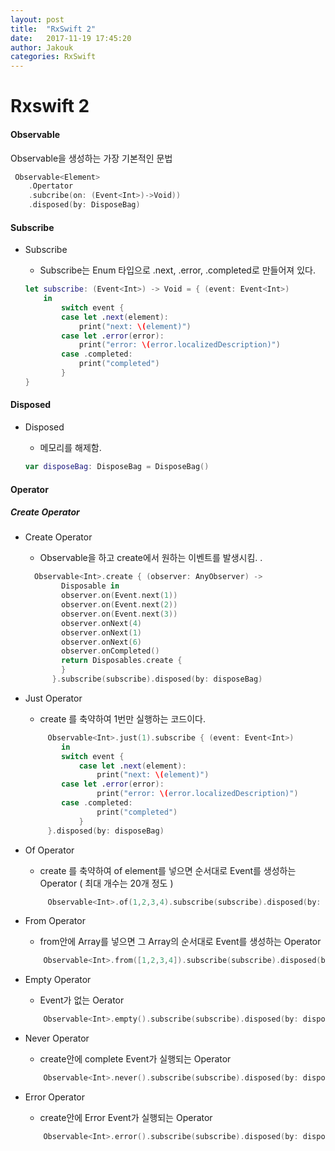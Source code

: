 ```yaml
---
layout: post
title:  "RxSwift 2"
date:   2017-11-19 17:45:20
author: Jakouk
categories: RxSwift
---
```


# Rxswift 2

#### Observable  

Observable을 생성하는 가장 기본적인 문법 

```swift
 Observable<Element>
 	.Opertator
	.subcribe(on: (Event<Int>)->Void))
 	.disposed(by: DisposeBag)
```

#### Subscribe
* Subscribe
	- Subscribe는 Enum 타입으로 .next, .error, .completed로 만들어져 있다. 

	```swift
	let subscribe: (Event<Int>) -> Void = { (event: Event<Int>)
		in
    		switch event {
    		case let .next(element):
    			print("next: \(element)")
    		case let .error(error):
    			print("error: \(error.localizedDescription)")
    		case .completed:
    			print("completed")
    		}
	}
	```
    
#### Disposed
* Disposed
	- 메모리를 해제함.   

	```swift
	var disposeBag: DisposeBag = DisposeBag()
	```

#### Operator 
##### Create Operator

* Create Operator
	- Observable을 하고 create에서 원하는 이벤트를 발생시킴. .  

	```swift
	  Observable<Int>.create { (observer: AnyObserver) ->
      		Disposable in
      		observer.on(Event.next(1))
      		observer.on(Event.next(2))
      		observer.on(Event.next(3))
      		observer.onNext(4)
      		observer.onNext(1)
      		observer.onNext(6)
      		observer.onCompleted()
      	    return Disposables.create {
      	    }
    	  }.subscribe(subscribe).disposed(by: disposeBag)
	```

 * Just Operator 
 	- create 를 축약하여 1번만 실행하는 코드이다. 
 
	```swift
		 Observable<Int>.just(1).subscribe { (event: Event<Int>) 
 			in
   			switch event {
    			case let .next(element):
    				print("next: \(element)")
   			case let .error(error):
    				print("error: \(error.localizedDescription)")
   			case .completed:
    				print("completed")
    			}
  		 }.disposed(by: disposeBag)
	```
    
 * Of Operator 
 	- create 를 축약하여 of element를 넣으면 순서대로 Event를 생성하는 Operator ( 최대 개수는 20개 정도 ) 
 
	```swift
		 Observable<Int>.of(1,2,3,4).subscribe(subscribe).disposed(by: disposeBag)
	```
    
 * From Operator 
 	- from안에 Array를 넣으면 그 Array의 순서대로 Event를 생성하는 Operator
 
	```swift
		Observable<Int>.from([1,2,3,4]).subscribe(subscribe).disposed(by: disposeBag)
	```
    
 * Empty Operator 
 	- Event가 없는 Oerator 
 
	```swift
		Observable<Int>.empty().subscribe(subscribe).disposed(by: disposeBag)
	```

 * Never Operator 
 	- create안에 complete Event가 실행되는 Operator 
 
	```swift
		Observable<Int>.never().subscribe(subscribe).disposed(by: disposeBag)
	```
    
 * Error Operator 
 	- create안에 Error Event가 실행되는 Operator 
 
	```swift
		Observable<Int>.error().subscribe(subscribe).disposed(by: disposeBag)
	```
